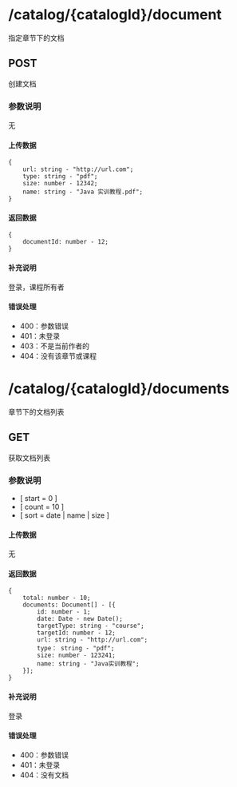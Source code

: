 # /catalog/{catalogId}/document
指定章节下的文档
## POST
创建文档
### 参数说明
无
#### 上传数据
```
{
    url: string - "http://url.com";
    type: string - "pdf";
    size: number - 12342;
    name: string - "Java 实训教程.pdf";
}
```
#### 返回数据
```
{
    documentId: number - 12;
}
```
#### 补充说明
登录，课程所有者
#### 错误处理
* 400：参数错误
* 401：未登录
* 403：不是当前作者的
* 404：没有该章节或课程


# /catalog/{catalogId}/documents
章节下的文档列表
## GET
获取文档列表
### 参数说明
* [ start = 0 ]
* [ count = 10 ]
* [ sort = date | name | size ]

#### 上传数据
无
#### 返回数据
```
{
    total: number - 10;
    documents: Document[] - [{
        id: number - 1;
        date: Date - new Date();
        targetType: string - "course";
        targetId: number - 12;
        url: string - "http://url.com";
        type： string - "pdf";
        size: number - 123241;
        name: string - "Java实训教程";
    }];
}
```
#### 补充说明
登录
#### 错误处理
* 400：参数错误
* 401：未登录
* 404：没有文档